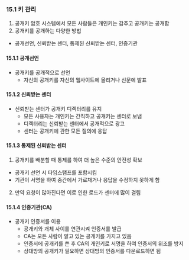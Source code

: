 ### 15.1 키 관리

1. 공개키 암호 시스템에서 모든 사람들은 개인키는 감추고 공개키는 공개함
2. 공개키를 공개하는 다양한 방법

- 공개선언, 신뢰받는 센터, 통제된 신뢰받는 센터, 인증기관

#### 15.1.1 공개선언

- 공개키를 공개적으로 선언
  - 자신의 공개키를 자신의 웹사이트에 올리거나 신문에 발표

#### 15.1.2 신뢰받는 센터

- 신뢰받는 센터가 공개키 디렉터리를 유지
  - 모든 사용자는 개인키는 간직하고 공개키는 센터로 보냄
  - 디렉터리는 신뢰받는 센터에서 공개적으로 광고
  - 센터는 공개키에 관한 모든 질의에 응답

#### 15.1.3 통제된 신뢰받는 센터

1. 공개키를 배분할 때 통제를 하여 더 높은 수준의 안전성 확보

- 공개키 선언 시 타임스탬프를 포함시킴
- 기관이 서명을 하여 중간에서 가로채거나 응답을 수정하지 못하게 함

2. 만약 요청이 많아진다면 이로 인한 로드가 센터에 많이 걸림

#### 15.1.4 인증기관(CA)

- 공개키 인증서를 이용
  - 공개키와 개체 사이를 연관시켜 인증서를 발급
  - CA는 모든 사람이 알고 있는 공개키를 가지고 있음
  - 인증서에 공개키를 쓴 후 CA의 개인키로 서명을 하여 인증서의 위조를 방지
  - 상대방의 공개키가 필요하면 상대방의 인증서를 다운로드하면 됨
